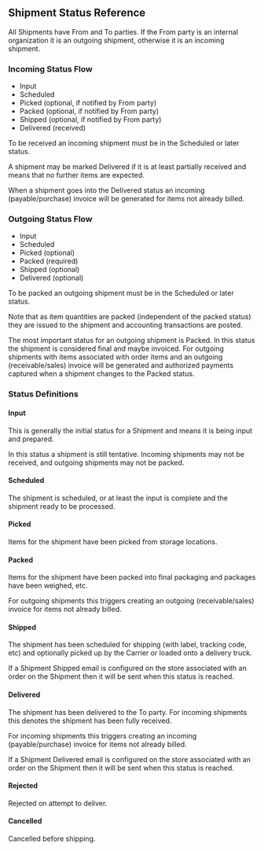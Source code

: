 ## Shipment Status Reference

All Shipments have From and To parties. If the From party is an internal organization it is an outgoing shipment, 
otherwise it is an incoming shipment.

### Incoming Status Flow

- Input
- Scheduled
- Picked (optional, if notified by From party)
- Packed (optional, if notified by From party)
- Shipped (optional, if notified by From party)
- Delivered (received)

To be received an incoming shipment must be in the Scheduled or later status.

A shipment may be marked Delivered if it is at least partially received and means that no further items are expected.

When a shipment goes into the Delivered status an incoming (payable/purchase) invoice will be generated for items not already billed.

### Outgoing Status Flow

- Input
- Scheduled
- Picked (optional)
- Packed (required)
- Shipped (optional)
- Delivered (optional)

To be packed an outgoing shipment must be in the Scheduled or later status.

Note that as item quantities are packed (independent of the packed status) they are issued to the shipment and accounting transactions are posted.

The most important status for an outgoing shipment is Packed. In this status the shipment is considered final and maybe invoiced.
For outgoing shipments with items associated with order items and an outgoing (receivable/sales) invoice will be generated and 
authorized payments captured when a shipment changes to the Packed status.

### Status Definitions

#### Input

This is generally the initial status for a Shipment and means it is being input and prepared.

In this status a shipment is still tentative. Incoming shipments may not be received, and outgoing shipments may not be packed.

#### Scheduled

The shipment is scheduled, or at least the input is complete and the shipment ready to be processed.

#### Picked

Items for the shipment have been picked from storage locations.

#### Packed

Items for the shipment have been packed into final packaging and packages have been weighed, etc.

For outgoing shipments this triggers creating an outgoing (receivable/sales) invoice for items not already billed.

#### Shipped

The shipment has been scheduled for shipping (with label, tracking code, etc) and optionally picked up by the Carrier or loaded onto a delivery truck.

If a Shipment Shipped email is configured on the store associated with an order on the Shipment then it will be sent when this status is reached.

#### Delivered

The shipment has been delivered to the To party. For incoming shipments this denotes the shipment has been fully received.

For incoming shipments this triggers creating an incoming (payable/purchase) invoice for items not already billed.

If a Shipment Delivered email is configured on the store associated with an order on the Shipment then it will be sent when this status is reached.

#### Rejected

Rejected on attempt to deliver.

#### Cancelled

Cancelled before shipping.
